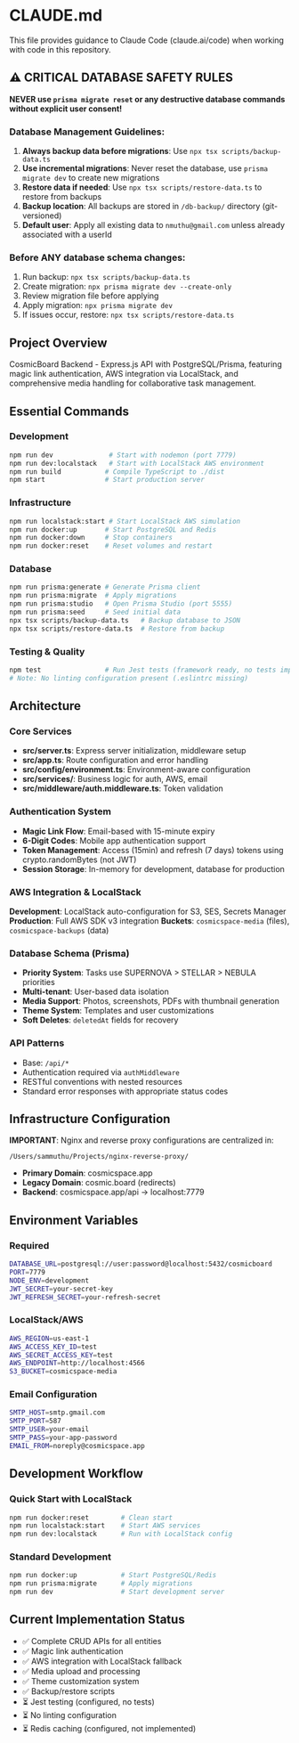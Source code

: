 # CLAUDE.md

This file provides guidance to Claude Code (claude.ai/code) when working with code in this repository.

## ⚠️ CRITICAL DATABASE SAFETY RULES

**NEVER use `prisma migrate reset` or any destructive database commands without explicit user consent!**

### Database Management Guidelines:
1. **Always backup data before migrations**: Use `npx tsx scripts/backup-data.ts`
2. **Use incremental migrations**: Never reset the database, use `prisma migrate dev` to create new migrations
3. **Restore data if needed**: Use `npx tsx scripts/restore-data.ts` to restore from backups
4. **Backup location**: All backups are stored in `/db-backup/` directory (git-versioned)
5. **Default user**: Apply all existing data to `nmuthu@gmail.com` unless already associated with a userId

### Before ANY database schema changes:
1. Run backup: `npx tsx scripts/backup-data.ts`
2. Create migration: `npx prisma migrate dev --create-only`
3. Review migration file before applying
4. Apply migration: `npx prisma migrate dev`
5. If issues occur, restore: `npx tsx scripts/restore-data.ts`

## Project Overview

CosmicBoard Backend - Express.js API with PostgreSQL/Prisma, featuring magic link authentication, AWS integration via LocalStack, and comprehensive media handling for collaborative task management.

## Essential Commands

### Development
```bash
npm run dev              # Start with nodemon (port 7779)
npm run dev:localstack   # Start with LocalStack AWS environment
npm run build           # Compile TypeScript to ./dist
npm start               # Start production server
```

### Infrastructure
```bash
npm run localstack:start # Start LocalStack AWS simulation
npm run docker:up       # Start PostgreSQL and Redis
npm run docker:down     # Stop containers
npm run docker:reset    # Reset volumes and restart
```

### Database
```bash
npm run prisma:generate # Generate Prisma client
npm run prisma:migrate  # Apply migrations
npm run prisma:studio   # Open Prisma Studio (port 5555)
npm run prisma:seed     # Seed initial data
npx tsx scripts/backup-data.ts   # Backup database to JSON
npx tsx scripts/restore-data.ts  # Restore from backup
```

### Testing & Quality
```bash
npm test                # Run Jest tests (framework ready, no tests implemented)
# Note: No linting configuration present (.eslintrc missing)
```

## Architecture

### Core Services
- **src/server.ts**: Express server initialization, middleware setup
- **src/app.ts**: Route configuration and error handling
- **src/config/environment.ts**: Environment-aware configuration
- **src/services/**: Business logic for auth, AWS, email
- **src/middleware/auth.middleware.ts**: Token validation

### Authentication System
- **Magic Link Flow**: Email-based with 15-minute expiry
- **6-Digit Codes**: Mobile app authentication support
- **Token Management**: Access (15min) and refresh (7 days) tokens using crypto.randomBytes (not JWT)
- **Session Storage**: In-memory for development, database for production

### AWS Integration & LocalStack
**Development**: LocalStack auto-configuration for S3, SES, Secrets Manager
**Production**: Full AWS SDK v3 integration
**Buckets**: `cosmicspace-media` (files), `cosmicspace-backups` (data)

### Database Schema (Prisma)
- **Priority System**: Tasks use SUPERNOVA > STELLAR > NEBULA priorities
- **Multi-tenant**: User-based data isolation
- **Media Support**: Photos, screenshots, PDFs with thumbnail generation
- **Theme System**: Templates and user customizations
- **Soft Deletes**: `deletedAt` fields for recovery

### API Patterns
- Base: `/api/*`
- Authentication required via `authMiddleware`
- RESTful conventions with nested resources
- Standard error responses with appropriate status codes

## Infrastructure Configuration

**IMPORTANT**: Nginx and reverse proxy configurations are centralized in:
```
/Users/sammuthu/Projects/nginx-reverse-proxy/
```

- **Primary Domain**: cosmicspace.app
- **Legacy Domain**: cosmic.board (redirects)
- **Backend**: cosmicspace.app/api → localhost:7779

## Environment Variables

### Required
```bash
DATABASE_URL=postgresql://user:password@localhost:5432/cosmicboard
PORT=7779
NODE_ENV=development
JWT_SECRET=your-secret-key
JWT_REFRESH_SECRET=your-refresh-secret
```

### LocalStack/AWS
```bash
AWS_REGION=us-east-1
AWS_ACCESS_KEY_ID=test
AWS_SECRET_ACCESS_KEY=test
AWS_ENDPOINT=http://localhost:4566
S3_BUCKET=cosmicspace-media
```

### Email Configuration
```bash
SMTP_HOST=smtp.gmail.com
SMTP_PORT=587
SMTP_USER=your-email
SMTP_PASS=your-app-password
EMAIL_FROM=noreply@cosmicspace.app
```

## Development Workflow

### Quick Start with LocalStack
```bash
npm run docker:reset        # Clean start
npm run localstack:start    # Start AWS services
npm run dev:localstack      # Run with LocalStack config
```

### Standard Development
```bash
npm run docker:up           # Start PostgreSQL/Redis
npm run prisma:migrate      # Apply migrations
npm run dev                 # Start development server
```

## Current Implementation Status
- ✅ Complete CRUD APIs for all entities
- ✅ Magic link authentication
- ✅ AWS integration with LocalStack fallback
- ✅ Media upload and processing
- ✅ Theme customization system
- ✅ Backup/restore scripts
- ⏳ Jest testing (configured, no tests)
- ⏳ No linting configuration
- ⏳ Redis caching (configured, not implemented)